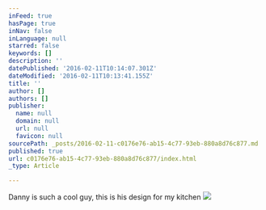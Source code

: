 ```yaml
---
inFeed: true
hasPage: true
inNav: false
inLanguage: null
starred: false
keywords: []
description: ''
datePublished: '2016-02-11T10:14:07.301Z'
dateModified: '2016-02-11T10:13:41.155Z'
title: ''
author: []
authors: []
publisher:
  name: null
  domain: null
  url: null
  favicon: null
sourcePath: _posts/2016-02-11-c0176e76-ab15-4c77-93eb-880a8d76c877.md
published: true
url: c0176e76-ab15-4c77-93eb-880a8d76c877/index.html
_type: Article

---
```

Danny is such a cool guy, this is his design for my kitchen
![](https://the-grid-user-content.s3-us-west-2.amazonaws.com/de5a1e99-69bf-4b45-b07e-cd999aefaefd.png)